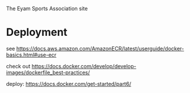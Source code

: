 The Eyam Sports Association site

# Deployment 
see 
https://docs.aws.amazon.com/AmazonECR/latest/userguide/docker-basics.html#use-ecr

check out
https://docs.docker.com/develop/develop-images/dockerfile_best-practices/

deploy:
https://docs.docker.com/get-started/part6/
